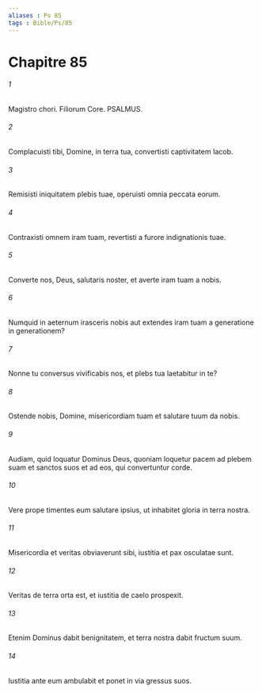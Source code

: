 ```yaml
---
aliases : Ps 85
tags : Bible/Ps/85
---
```


# Chapitre 85

###### 1
Magistro chori. Filiorum Core. PSALMUS.
###### 2
Complacuisti tibi, Domine, in terra tua, convertisti captivitatem Iacob.
###### 3
Remisisti iniquitatem plebis tuae, operuisti omnia peccata eorum.
###### 4
Contraxisti omnem iram tuam, revertisti a furore indignationis tuae.
###### 5
Converte nos, Deus, salutaris noster, et averte iram tuam a nobis.
###### 6
Numquid in aeternum irasceris nobis aut extendes iram tuam a generatione in generationem?
###### 7
Nonne tu conversus vivificabis nos, et plebs tua laetabitur in te?
###### 8
Ostende nobis, Domine, misericordiam tuam et salutare tuum da nobis.
###### 9
Audiam, quid loquatur Dominus Deus, quoniam loquetur pacem ad plebem suam et sanctos suos et ad eos, qui convertuntur corde.
###### 10
Vere prope timentes eum salutare ipsius, ut inhabitet gloria in terra nostra.
###### 11
Misericordia et veritas obviaverunt sibi, iustitia et pax osculatae sunt.
###### 12
Veritas de terra orta est, et iustitia de caelo prospexit.
###### 13
Etenim Dominus dabit benignitatem, et terra nostra dabit fructum suum.
###### 14
Iustitia ante eum ambulabit et ponet in via gressus suos.
